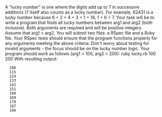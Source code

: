 A "lucky number" is one where the digits add up to 7 in successive additions (7 itself also counts as a lucky number). For example, 62431 is a lucky number because 6 + 2 + 4 + 3 + 1 = 16, 1 + 6 = 7. Your task will be to write a program that finds all lucky numbers between arg1 and arg2 (both inclusive). Both arguments are required and will be positive integers. Assume that arg1 < arg2.
You will submit two files: a RSpec file and a Ruby file. Your RSpec tests should ensure that the program functions properly for any arguments meeting the above criteria. Don't worry about testing for invalid arguments - the focus should be on the lucky number logic.
Your program should work as follows (arg1 = 100, arg2 = 200):
ruby lucky.rb 100 200
With resulting output:
```
  106
  115
  124
  133
  142
  151
  160
  169
  178
  187
  196
```